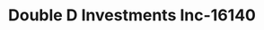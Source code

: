 ---
f_zip-code: 74361
f_state-code: OK
title: Double D Investments Inc-16140
f_phone: 918-825-4040
f_city-only: Pryor
f_address: 712 S Mill Street Pryor
f_location-unique-id: '16140'
slug: double-d-investments-inc-16140
updated-on: '2024-05-30T13:46:58.046Z'
created-on: '2024-05-30T13:36:59.803Z'
published-on: '2024-05-30T13:54:32.469Z'
f_city-state: cms/city/pryor-ok.md
f_company: cms/company/double-d-investments-inc.md
f_state: cms/state/oklahoma.md
layout: '[payday-loan].html'
tags: payday-loan
---